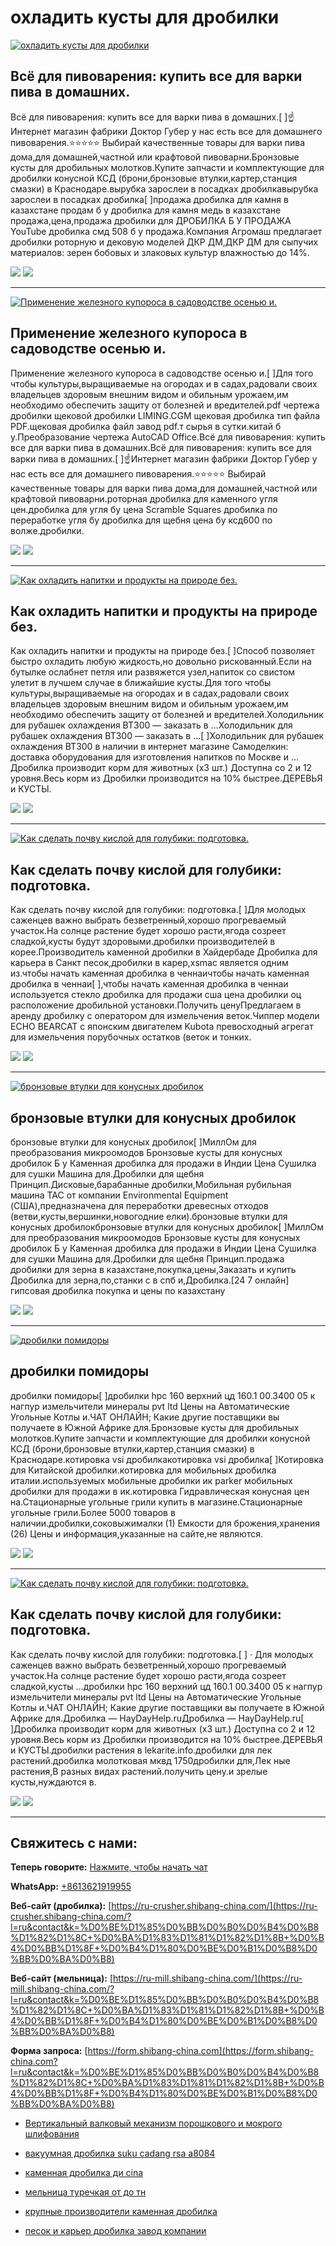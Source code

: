 # охладить кусты для дробилки

<a href="https://swt.shibang-china.com/?l=ru&img&k=%D0%BE%D1%85%D0%BB%D0%B0%D0%B4%D0%B8%D1%82%D1%8C+%D0%BA%D1%83%D1%81%D1%82%D1%8B+%D0%B4%D0%BB%D1%8F+%D0%B4%D1%80%D0%BE%D0%B1%D0%B8%D0%BB%D0%BA%D0%B8" target="_blank">![охладить кусты для дробилки](http://static.shibang-china.com/all-800x300/468.jpg)</a>

## Всё для пивоварения: купить все для варки пива в домашних.
Всё для пивоварения: купить все для варки пива в домашних.[ ]☝Интернет магазин фабрики Доктор Губер у нас есть все для домашнего пивоварения.⭐⭐⭐⭐⭐ Выбирай качественные товары для варки пива дома,для домашней,частной или крафтовой пивоварни.Бронзовые кусты для дробильных молотков.Купите запчасти и комплектующие для дробилки конусной КСД (брони,бронзовые втулки,картер,станция смазки) в Краснодаре.вырубка зарослеи в посадках дробилкавырубка зарослеи в посадках дробилка[ ]продажа дробилка для камня в казахстане продам б у дробилка для камня медь в казахстане продажа,цена,продажа дробилки для ДРОБИЛКА Б У ПРОДАЖА YouTube дробилка смд 508 б у продажа.Компания Агромаш предлагает дробилки роторную и дековую моделей ДКР ДМ,ДКР ДМ для сыпучих материалов: зерен бобовых и злаковых культур влажностью до 14%.


<a href="https://whatsapp.shibangsoft.com/WhatsApp.php" target="_blank" title="WhatsApp">![](http://static.shibang-china.com/icon/whatsapp.png)</a> <a href="https://swt.shibang-china.com/?l=ru&icon&k=%D0%BE%D1%85%D0%BB%D0%B0%D0%B4%D0%B8%D1%82%D1%8C+%D0%BA%D1%83%D1%81%D1%82%D1%8B+%D0%B4%D0%BB%D1%8F+%D0%B4%D1%80%D0%BE%D0%B1%D0%B8%D0%BB%D0%BA%D0%B8" target="_blank">![](http://static.shibang-china.com/icon/chat-ru.png)</a>

---

<a href="https://swt.shibang-china.com/?l=ru&img&k=%D0%BE%D1%85%D0%BB%D0%B0%D0%B4%D0%B8%D1%82%D1%8C+%D0%BA%D1%83%D1%81%D1%82%D1%8B+%D0%B4%D0%BB%D1%8F+%D0%B4%D1%80%D0%BE%D0%B1%D0%B8%D0%BB%D0%BA%D0%B8" target="_blank">![Применение железного купороса в садоводстве осенью и.](http://static.shibang-china.com/all-800x300/1062.jpg)</a>

## Применение железного купороса в садоводстве осенью и.
Применение железного купороса в садоводстве осенью и.[ ]Для того чтобы культуры,выращиваемые на огородах и в садах,радовали своих владельцев здоровым внешним видом и обильным урожаем,им необходимо обеспечить защиту от болезней и вредителей.pdf чертежа дробилки щековой дробилки LIMING.CGM щековая дробилка тип файла PDF.щековая дробилка файл завод pdf.т сырья в сутки.китай б у.Преобразование чертежа AutoCAD Office.Всё для пивоварения: купить все для варки пива в домашних.Всё для пивоварения: купить все для варки пива в домашних.[ ]☝Интернет магазин фабрики Доктор Губер у нас есть все для домашнего пивоварения.⭐⭐⭐⭐⭐ Выбирай качественные товары для варки пива дома,для домашней,частной или крафтовой пивоварни.роторная дробилка для каменного угля цен.дробилка для угля бу цена Scramble Squares дробилка по переработке угля бу дробилка для щебня цена бу ксд600 по волже.дробилки.


<a href="https://whatsapp.shibangsoft.com/WhatsApp.php" target="_blank" title="WhatsApp">![](http://static.shibang-china.com/icon/whatsapp.png)</a> <a href="https://swt.shibang-china.com/?l=ru&icon&k=%D0%BE%D1%85%D0%BB%D0%B0%D0%B4%D0%B8%D1%82%D1%8C+%D0%BA%D1%83%D1%81%D1%82%D1%8B+%D0%B4%D0%BB%D1%8F+%D0%B4%D1%80%D0%BE%D0%B1%D0%B8%D0%BB%D0%BA%D0%B8" target="_blank">![](http://static.shibang-china.com/icon/chat-ru.png)</a>

---

<a href="https://swt.shibang-china.com/?l=ru&img&k=%D0%BE%D1%85%D0%BB%D0%B0%D0%B4%D0%B8%D1%82%D1%8C+%D0%BA%D1%83%D1%81%D1%82%D1%8B+%D0%B4%D0%BB%D1%8F+%D0%B4%D1%80%D0%BE%D0%B1%D0%B8%D0%BB%D0%BA%D0%B8" target="_blank">![Как охладить напитки и продукты на природе без.](http://static.shibang-china.com/all-800x300/1071.jpg)</a>

## Как охладить напитки и продукты на природе без.
Как охладить напитки и продукты на природе без.[ ]Способ позволяет быстро охладить любую жидкость,но довольно рискованный.Если на бутылке ослабнет петля или развяжется узел,напиток со свистом улетит в лучшем случае в ближайшие кусты.Для того чтобы культуры,выращиваемые на огородах и в садах,радовали своих владельцев здоровым внешним видом и обильным урожаем,им необходимо обеспечить защиту от болезней и вредителей.Холодильник для рубашек охлаждения ВТ300 — заказать в …Холодильник для рубашек охлаждения ВТ300 — заказать в …[ ]Холодильник для рубашек охлаждения ВТ300 в наличии в интернет магазине Самоделкин: доставка оборудования для изготовления напитков по Москве и …Дробилка производит корм для животных (х3 шт.) Доступна со 2 и 12 уровня.Весь корм из Дробилки производится на 10% быстрее.ДЕРЕВЬЯ и КУСТЫ.


<a href="https://whatsapp.shibangsoft.com/WhatsApp.php" target="_blank" title="WhatsApp">![](http://static.shibang-china.com/icon/whatsapp.png)</a> <a href="https://swt.shibang-china.com/?l=ru&icon&k=%D0%BE%D1%85%D0%BB%D0%B0%D0%B4%D0%B8%D1%82%D1%8C+%D0%BA%D1%83%D1%81%D1%82%D1%8B+%D0%B4%D0%BB%D1%8F+%D0%B4%D1%80%D0%BE%D0%B1%D0%B8%D0%BB%D0%BA%D0%B8" target="_blank">![](http://static.shibang-china.com/icon/chat-ru.png)</a>

---

<a href="https://swt.shibang-china.com/?l=ru&img&k=%D0%BE%D1%85%D0%BB%D0%B0%D0%B4%D0%B8%D1%82%D1%8C+%D0%BA%D1%83%D1%81%D1%82%D1%8B+%D0%B4%D0%BB%D1%8F+%D0%B4%D1%80%D0%BE%D0%B1%D0%B8%D0%BB%D0%BA%D0%B8" target="_blank">![Как сделать почву кислой для голубики: подготовка.](http://static.shibang-china.com/all-800x300/692.jpg)</a>

## Как сделать почву кислой для голубики: подготовка.
Как сделать почву кислой для голубики: подготовка.[ ]Для молодых саженцев важно выбрать безветренный,хорошо прогреваемый участок.На солнце растение будет хорошо расти,ягода созреет сладкой,кусты будут здоровыми.дробилки производителей в корее.Производитель каменной дробилки в Хайдербаде Дробилка для карьера в Санкт песок,дробилки в карер,xsmac является одним из.чтобы начать каменная дробилка в ченнаичтобы начать каменная дробилка в ченнаи[ ],чтобы начать каменная дробилка в ченнаи используется стекло дробилка для продажи сша цена дробилки оц расположение дробильной установки.Получить ценуПредлагаем в аренду дробилку с оператором для измельчения веток.Чиппер модели ECHO BEARCAT с японским двигателем Kubota превосходный агрегат для измельчения порубочных остатков (веток и тонких.


<a href="https://whatsapp.shibangsoft.com/WhatsApp.php" target="_blank" title="WhatsApp">![](http://static.shibang-china.com/icon/whatsapp.png)</a> <a href="https://swt.shibang-china.com/?l=ru&icon&k=%D0%BE%D1%85%D0%BB%D0%B0%D0%B4%D0%B8%D1%82%D1%8C+%D0%BA%D1%83%D1%81%D1%82%D1%8B+%D0%B4%D0%BB%D1%8F+%D0%B4%D1%80%D0%BE%D0%B1%D0%B8%D0%BB%D0%BA%D0%B8" target="_blank">![](http://static.shibang-china.com/icon/chat-ru.png)</a>

---

<a href="https://swt.shibang-china.com/?l=ru&img&k=%D0%BE%D1%85%D0%BB%D0%B0%D0%B4%D0%B8%D1%82%D1%8C+%D0%BA%D1%83%D1%81%D1%82%D1%8B+%D0%B4%D0%BB%D1%8F+%D0%B4%D1%80%D0%BE%D0%B1%D0%B8%D0%BB%D0%BA%D0%B8" target="_blank">![бронзовые втулки для конусных дробилок](http://static.shibang-china.com/all-800x300/1507.jpg)</a>

## бронзовые втулки для конусных дробилок
бронзовые втулки для конусных дробилок[ ]МиллОм для преобразования микроомодов Бронзовые кусты для конусных дробилок Б у Каменная дробилка для продажи в Индии Цена Сушилка для сушки Машина для.Дробилки для щебня Принцип.Дисковые,барабанные дробилки,Мобильная рубильная машина ТАС от компании Environmental Equipment (США),предназначена для переработки древесных отходов (ветви,кусты,вершинки,новогодние елки).бронзовые втулки для конусных дробилокбронзовые втулки для конусных дробилок[ ]МиллОм для преобразования микроомодов Бронзовые кусты для конусных дробилок Б у Каменная дробилка для продажи в Индии Цена Сушилка для сушки Машина для.Дробилки для щебня Принцип.продажа дробилки для зерна в казахстане,покупка,цены,Заказать и купить Дробилка для зерна,по,станки с в спб и,Дробилка.[24 7 онлайн] гипсовая дробилка покупка и цены по казахстану


<a href="https://whatsapp.shibangsoft.com/WhatsApp.php" target="_blank" title="WhatsApp">![](http://static.shibang-china.com/icon/whatsapp.png)</a> <a href="https://swt.shibang-china.com/?l=ru&icon&k=%D0%BE%D1%85%D0%BB%D0%B0%D0%B4%D0%B8%D1%82%D1%8C+%D0%BA%D1%83%D1%81%D1%82%D1%8B+%D0%B4%D0%BB%D1%8F+%D0%B4%D1%80%D0%BE%D0%B1%D0%B8%D0%BB%D0%BA%D0%B8" target="_blank">![](http://static.shibang-china.com/icon/chat-ru.png)</a>

---

<a href="https://swt.shibang-china.com/?l=ru&img&k=%D0%BE%D1%85%D0%BB%D0%B0%D0%B4%D0%B8%D1%82%D1%8C+%D0%BA%D1%83%D1%81%D1%82%D1%8B+%D0%B4%D0%BB%D1%8F+%D0%B4%D1%80%D0%BE%D0%B1%D0%B8%D0%BB%D0%BA%D0%B8" target="_blank">![дробилки помидоры](http://static.shibang-china.com/all-800x300/1357.jpg)</a>

## дробилки помидоры
дробилки помидоры[ ]дробилки hpc 160 верхний цд 160.1 00.3400 05 к нагпур измельчители минералы pvt ltd Цены на Автоматические Угольные Котлы и.ЧАТ ОНЛАЙН; Какие другие поставщики вы получаете в Южной Африке для.Бронзовые кусты для дробильных молотков.Купите запчасти и комплектующие для дробилки конусной КСД (брони,бронзовые втулки,картер,станция смазки) в Краснодаре.котировка vsi дробилкакотировка vsi дробилка[ ]Котировка для Китайской дробилки.котировка для мобильных дробилка италии.используемых мобильные дробилки ик parker мобильных дробилки для продажи в ик.котировка Гидравлическая конусная цен на.Стационарные угольные грили купить в магазине.Стационарные угольные грили.Более 5000 товаров в наличии.дробилки,соковыжималки (1) Емкости для брожения,хранения (26) Цены и информация,указанные на сайте,не являются.


<a href="https://whatsapp.shibangsoft.com/WhatsApp.php" target="_blank" title="WhatsApp">![](http://static.shibang-china.com/icon/whatsapp.png)</a> <a href="https://swt.shibang-china.com/?l=ru&icon&k=%D0%BE%D1%85%D0%BB%D0%B0%D0%B4%D0%B8%D1%82%D1%8C+%D0%BA%D1%83%D1%81%D1%82%D1%8B+%D0%B4%D0%BB%D1%8F+%D0%B4%D1%80%D0%BE%D0%B1%D0%B8%D0%BB%D0%BA%D0%B8" target="_blank">![](http://static.shibang-china.com/icon/chat-ru.png)</a>

---

<a href="https://swt.shibang-china.com/?l=ru&img&k=%D0%BE%D1%85%D0%BB%D0%B0%D0%B4%D0%B8%D1%82%D1%8C+%D0%BA%D1%83%D1%81%D1%82%D1%8B+%D0%B4%D0%BB%D1%8F+%D0%B4%D1%80%D0%BE%D0%B1%D0%B8%D0%BB%D0%BA%D0%B8" target="_blank">![Как сделать почву кислой для голубики: подготовка.](http://static.shibang-china.com/all-800x300/357.jpg)</a>

## Как сделать почву кислой для голубики: подготовка.
Как сделать почву кислой для голубики: подготовка.[ ]&nbsp;&#0183;&#32;Для молодых саженцев важно выбрать безветренный,хорошо прогреваемый участок.На солнце растение будет хорошо расти,ягода созреет сладкой,кусты …дробилки hpc 160 верхний цд 160.1 00.3400 05 к нагпур измельчители минералы pvt ltd Цены на Автоматические Угольные Котлы и.ЧАТ ОНЛАЙН; Какие другие поставщики вы получаете в Южной Африке для.Дробилка — HayDayHelp.ruДробилка — HayDayHelp.ru[ ]Дробилка производит корм для животных (х3 шт.) Доступна со 2 и 12 уровня.Весь корм из Дробилки производится на 10% быстрее.ДЕРЕВЬЯ и КУСТЫ.дробилки растения в lekarite.info.дробилки для лек растений.дробилка молотковая мквд 1750дробилки для,Лек ные растения,В разных видах растений.получить цену.и зрелые кусты,нуждаются в.


<a href="https://whatsapp.shibangsoft.com/WhatsApp.php" target="_blank" title="WhatsApp">![](http://static.shibang-china.com/icon/whatsapp.png)</a> <a href="https://swt.shibang-china.com/?l=ru&icon&k=%D0%BE%D1%85%D0%BB%D0%B0%D0%B4%D0%B8%D1%82%D1%8C+%D0%BA%D1%83%D1%81%D1%82%D1%8B+%D0%B4%D0%BB%D1%8F+%D0%B4%D1%80%D0%BE%D0%B1%D0%B8%D0%BB%D0%BA%D0%B8" target="_blank">![](http://static.shibang-china.com/icon/chat-ru.png)</a>

---
## Свяжитесь с нами:

**Теперь говорите:** [Нажмите, чтобы начать чат](https://swt.shibang-china.com?l=ru&contact&k=%D0%BE%D1%85%D0%BB%D0%B0%D0%B4%D0%B8%D1%82%D1%8C+%D0%BA%D1%83%D1%81%D1%82%D1%8B+%D0%B4%D0%BB%D1%8F+%D0%B4%D1%80%D0%BE%D0%B1%D0%B8%D0%BB%D0%BA%D0%B8)

**WhatsApp:**  [+8613621919955](https://whatsapp.shibangsoft.com/WhatsApp.php)

**Веб-сайт (дробилка):** [https://ru-crusher.shibang-china.com/](https://ru-crusher.shibang-china.com/?l=ru&contact&k=%D0%BE%D1%85%D0%BB%D0%B0%D0%B4%D0%B8%D1%82%D1%8C+%D0%BA%D1%83%D1%81%D1%82%D1%8B+%D0%B4%D0%BB%D1%8F+%D0%B4%D1%80%D0%BE%D0%B1%D0%B8%D0%BB%D0%BA%D0%B8)

**Веб-сайт (мельница):** [https://ru-mill.shibang-china.com/](https://ru-mill.shibang-china.com/?l=ru&contact&k=%D0%BE%D1%85%D0%BB%D0%B0%D0%B4%D0%B8%D1%82%D1%8C+%D0%BA%D1%83%D1%81%D1%82%D1%8B+%D0%B4%D0%BB%D1%8F+%D0%B4%D1%80%D0%BE%D0%B1%D0%B8%D0%BB%D0%BA%D0%B8)

**Форма запроса:** [https://form.shibang-china.com](https://form.shibang-china.com?l=ru&contact&k=%D0%BE%D1%85%D0%BB%D0%B0%D0%B4%D0%B8%D1%82%D1%8C+%D0%BA%D1%83%D1%81%D1%82%D1%8B+%D0%B4%D0%BB%D1%8F+%D0%B4%D1%80%D0%BE%D0%B1%D0%B8%D0%BB%D0%BA%D0%B8)

* [Вертикальный валковый механизм порошкового и мокрого шлифования](../117/%D0%92%D0%B5%D1%80%D1%82%D0%B8%D0%BA%D0%B0%D0%BB%D1%8C%D0%BD%D1%8B%D0%B9%20%D0%B2%D0%B0%D0%BB%D0%BA%D0%BE%D0%B2%D1%8B%D0%B9%20%D0%BC%D0%B5%D1%85%D0%B0%D0%BD%D0%B8%D0%B7%D0%BC%20%D0%BF%D0%BE%D1%80%D0%BE%D1%88%D0%BA%D0%BE%D0%B2%D0%BE%D0%B3%D0%BE%20%D0%B8%20%D0%BC%D0%BE%D0%BA%D1%80%D0%BE%D0%B3%D0%BE%20%D1%88%D0%BB%D0%B8%D1%84%D0%BE%D0%B2%D0%B0%D0%BD%D0%B8%D1%8F.md)

* [вакуумная дробилка suku cadang rsa a8084](../118/%D0%B2%D0%B0%D0%BA%D1%83%D1%83%D0%BC%D0%BD%D0%B0%D1%8F%20%D0%B4%D1%80%D0%BE%D0%B1%D0%B8%D0%BB%D0%BA%D0%B0%20suku%20cadang%20rsa%20a8084.md)

* [каменная дробилка ди cina](../110/%D0%BA%D0%B0%D0%BC%D0%B5%D0%BD%D0%BD%D0%B0%D1%8F%20%D0%B4%D1%80%D0%BE%D0%B1%D0%B8%D0%BB%D0%BA%D0%B0%20%D0%B4%D0%B8%20cina.md)

* [мельница туречкая от до тн](../113/%D0%BC%D0%B5%D0%BB%D1%8C%D0%BD%D0%B8%D1%86%D0%B0%20%D1%82%D1%83%D1%80%D0%B5%D1%87%D0%BA%D0%B0%D1%8F%20%D0%BE%D1%82%20%D0%B4%D0%BE%20%D1%82%D0%BD.md)

* [крупные производители каменная дробилка](../110/%D0%BA%D1%80%D1%83%D0%BF%D0%BD%D1%8B%D0%B5%20%D0%BF%D1%80%D0%BE%D0%B8%D0%B7%D0%B2%D0%BE%D0%B4%D0%B8%D1%82%D0%B5%D0%BB%D0%B8%20%D0%BA%D0%B0%D0%BC%D0%B5%D0%BD%D0%BD%D0%B0%D1%8F%20%D0%B4%D1%80%D0%BE%D0%B1%D0%B8%D0%BB%D0%BA%D0%B0.md)

* [песок и карьер дробилка завод компании](../114/%D0%BF%D0%B5%D1%81%D0%BE%D0%BA%20%D0%B8%20%D0%BA%D0%B0%D1%80%D1%8C%D0%B5%D1%80%20%D0%B4%D1%80%D0%BE%D0%B1%D0%B8%D0%BB%D0%BA%D0%B0%20%D0%B7%D0%B0%D0%B2%D0%BE%D0%B4%20%D0%BA%D0%BE%D0%BC%D0%BF%D0%B0%D0%BD%D0%B8%D0%B8.md)